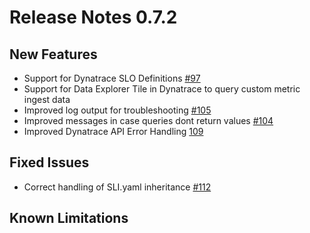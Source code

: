 # Release Notes 0.7.2

## New Features

- Support for Dynatrace SLO Definitions [#97](https://github.com/keptn-contrib/dynatrace-sli-service/issues/97)
- Support for Data Explorer Tile in Dynatrace to query custom metric ingest data
- Improved log output for troubleshooting [#105](https://github.com/keptn-contrib/dynatrace-sli-service/issues/105)
- Improved messages in case queries dont return values [#104](https://github.com/keptn-contrib/dynatrace-sli-service/issues/104)
- Improved Dynatrace API Error Handling [109](https://github.com/keptn-contrib/dynatrace-sli-service/issues/109)

## Fixed Issues

- Correct handling of SLI.yaml inheritance [#112](https://github.com/keptn-contrib/dynatrace-sli-service/issues/112)

## Known Limitations
